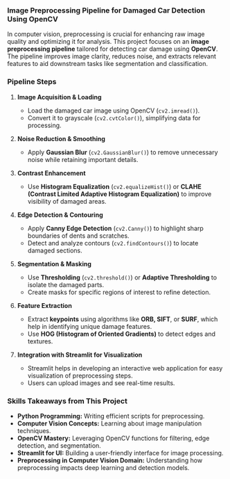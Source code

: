 ### Image Preprocessing Pipeline for Damaged Car Detection Using OpenCV  

In computer vision, preprocessing is crucial for enhancing raw image quality and optimizing it for analysis. This project focuses on an **image preprocessing pipeline** tailored for detecting car damage using **OpenCV**. The pipeline improves image clarity, reduces noise, and extracts relevant features to aid downstream tasks like segmentation and classification.

### **Pipeline Steps**
1. **Image Acquisition & Loading**  
   - Load the damaged car image using OpenCV (`cv2.imread()`).
   - Convert it to grayscale (`cv2.cvtColor()`), simplifying data for processing.

2. **Noise Reduction & Smoothing**  
   - Apply **Gaussian Blur** (`cv2.GaussianBlur()`) to remove unnecessary noise while retaining important details.

3. **Contrast Enhancement**  
   - Use **Histogram Equalization** (`cv2.equalizeHist()`) or **CLAHE (Contrast Limited Adaptive Histogram Equalization)** to improve visibility of damaged areas.

4. **Edge Detection & Contouring**  
   - Apply **Canny Edge Detection** (`cv2.Canny()`) to highlight sharp boundaries of dents and scratches.
   - Detect and analyze contours (`cv2.findContours()`) to locate damaged sections.

5. **Segmentation & Masking**  
   - Use **Thresholding** (`cv2.threshold()`) or **Adaptive Thresholding** to isolate the damaged parts.
   - Create masks for specific regions of interest to refine detection.

6. **Feature Extraction**  
   - Extract **keypoints** using algorithms like **ORB, SIFT**, or **SURF**, which help in identifying unique damage features.
   - Use **HOG (Histogram of Oriented Gradients)** to detect edges and textures.

7. **Integration with Streamlit for Visualization**  
   - Streamlit helps in developing an interactive web application for easy visualization of preprocessing steps.
   - Users can upload images and see real-time results.

### **Skills Takeaways from This Project**
- **Python Programming:** Writing efficient scripts for preprocessing.
- **Computer Vision Concepts:** Learning about image manipulation techniques.
- **OpenCV Mastery:** Leveraging OpenCV functions for filtering, edge detection, and segmentation.
- **Streamlit for UI:** Building a user-friendly interface for image processing.
- **Preprocessing in Computer Vision Domain:** Understanding how preprocessing impacts deep learning and detection models.
